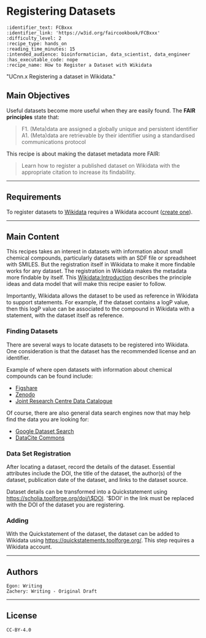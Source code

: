 # Registering Datasets

 ````{panels_fairplus}
:identifier_text: FCBxxx
:identifier_link: 'https://w3id.org/faircookbook/FCBxxx'
:difficulty_level: 2
:recipe_type: hands_on
:reading_time_minutes: 15
:intended_audience: bioinformatician, data_scientist, data_engineer
:has_executable_code: nope
:recipe_name: How to Register a Dataset with Wikidata
```` 

"UCnn.x Registering a dataset in Wikidata."


## Main Objectives

Useful datasets become more useful when they are easily found. The **FAIR principles** state that: 

> F1. (Meta)data are assigned a globally unique and persistent identifier
> A1. (Meta)data are retrievable by their identifier using a standardised communications protocol 

This recipe is about making the dataset metadata more FAIR:

> Learn how to register a published dataset on Wikidata with the appropriate citation to increase its findability.

___


## Requirements

To register datasets to [Wikidata](https://www.wikidata.org/) requires a Wikidata account ([create one](https://www.wikidata.org/wiki/Special:CreateAccount)).

---


## Main Content

This recipes takes an interest in datasets with information about small chemical compounds, particularly datasets with an SDF file or spreadsheet with SMILES.
But the registration itself in Wikidata to make it more findable works for any dataset. The registration in Wikidata makes the metadata more findable by
itself. This [Wikidata:Introduction](https://www.wikidata.org/wiki/Wikidata:Introduction) describes the principle ideas and data model that will make this
recipe easier to follow.

Importantly, Wikidata allows the dataset to be used as reference in Wikidata to support statements. For example, if the dataset contains a logP value,
then this logP value can be associated to the compound in Wikidata with a statement, with the dataset itself as reference.
<!-- TODO: add screenshot of example -->

### Finding Datasets

There are several ways to locate datasets to be registered into Wikidata. One consideration is that the dataset has the recommended license and an identifier.

Example of where open datasets with information about chemical compounds can be found include:

* [Figshare](https://figshare.com/)
* [Zenodo](https://zenodo.org/)
* [Joint Research Centre Data Catalogue](https://data.jrc.ec.europa.eu/dataset)

Of course, there are also general data search engines now that may help find the data you are looking for:

* [Google Dataset Search](https://datasetsearch.research.google.com/)
* [DataCite Commons](https://commons.datacite.org/)

<!--
TODO: add below statement when that recipe is included too:

For details related to finding datasets and determining the correct licenses, please refer to Finding Compounds. 
-->

### Data Set Registration

After locating a dataset, record the details of the dataset. Essential attributes include the DOI, the title of the dataset, the author(s) of the dataset, publication date of the dataset, and links to the dataset source.

Dataset details can be transformed into a Quickstatement using https://scholia.toolforge.org/doi/\$DOI. '\$DOI' in the link must be replaced with the DOI of the dataset you are registering.


### Adding 

With the Quickstatement of the dataset, the dataset can be added to Wikidata using https://quickstatements.toolforge.org/. This step requires a Wikidata account. 


---

## Authors

````{authors_fairplus}
Egon: Writing
Zachery: Writing - Original Draft
````


---

## License

````{license_fairplus}
CC-BY-4.0
````
